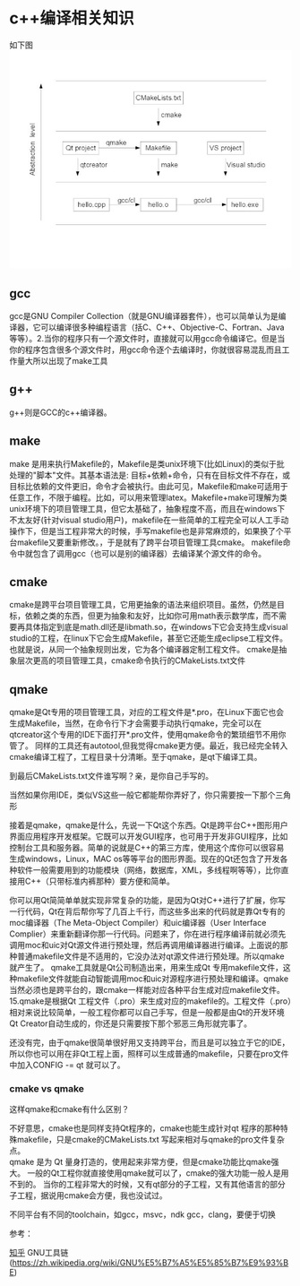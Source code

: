 # c++编译相关知识

如下图
![](l1.jpg)

## gcc

gcc是GNU Compiler Collection（就是GNU编译器套件），也可以简单认为是编译器，它可以编译很多种编程语言（括C、C++、Objective-C、Fortran、Java等等）。2.当你的程序只有一个源文件时，直接就可以用gcc命令编译它。但是当你的程序包含很多个源文件时，用gcc命令逐个去编译时，你就很容易混乱而且工作量大所以出现了make工具

## g++

g++则是GCC的c++编译器。

## make

make 是用来执行Makefile的，Makefile是类unix环境下(比如Linux)的类似于批处理的"脚本"文件。其基本语法是: 目标+依赖+命令，只有在目标文件不存在，或目标比依赖的文件更旧，命令才会被执行。由此可见，Makefile和make可适用于任意工作，不限于编程。比如，可以用来管理latex。Makefile+make可理解为类unix环境下的项目管理工具，但它太基础了，抽象程度不高，而且在windows下不太友好(针对visual studio用户)，makefile在一些简单的工程完全可以人工手动操作下，但是当工程非常大的时候，手写makefile也是非常麻烦的，如果换了个平台makefile又要重新修改。，于是就有了跨平台项目管理工具cmake。
makefile命令中就包含了调用gcc（也可以是别的编译器）去编译某个源文件的命令。

## cmake

cmake是跨平台项目管理工具，它用更抽象的语法来组织项目。虽然，仍然是目标，依赖之类的东西，但更为抽象和友好，比如你可用math表示数学库，而不需要再具体指定到底是math.dll还是libmath.so，在windows下它会支持生成visual studio的工程，在linux下它会生成Makefile，甚至它还能生成eclipse工程文件。也就是说，从同一个抽象规则出发，它为各个编译器定制工程文件。 cmake是抽象层次更高的项目管理工具，cmake命令执行的CMakeLists.txt文件

## qmake

qmake是Qt专用的项目管理工具，对应的工程文件是*.pro，在Linux下面它也会生成Makefile，当然，在命令行下才会需要手动执行qmake，完全可以在qtcreator这个专用的IDE下面打开*.pro文件，使用qmake命令的繁琐细节不用你管了。
同样的工具还有autotool,但我觉得cmake更方便。最近，我已经完全转入cmake编译工程了，工程目录十分清晰。至于qmake，是qt下编译工具。


到最后CMakeLists.txt文件谁写啊？亲，是你自己手写的。

当然如果你用IDE，类似VS这些一般它都能帮你弄好了，你只需要按一下那个三角形

接着是qmake，qmake是什么，先说一下Qt这个东西。Qt是跨平台C++图形用户界面应用程序开发框架。它既可以开发GUI程序，也可用于开发非GUI程序，比如控制台工具和服务器。简单的说就是C++的第三方库，使用这个库你可以很容易生成windows，Linux，MAC os等等平台的图形界面。现在的Qt还包含了开发各种软件一般需要用到的功能模块（网络，数据库，XML，多线程啊等等），比你直接用C++（只带标准内裤那种）要方便和简单。

你可以用Qt简简单单就实现非常复杂的功能，是因为Qt对C++进行了扩展，你写一行代码，Qt在背后帮你写了几百上千行，而这些多出来的代码就是靠Qt专有的moc编译器（The Meta-Object Compiler）和uic编译器（User Interface Complier）来重新翻译你那一行代码。问题来了，你在进行程序编译前就必须先调用moc和uic对Qt源文件进行预处理，然后再调用编译器进行编译。上面说的那种普通makefile文件是不适用的，它没办法对qt源文件进行预处理。所以qmake就产生了。
qmake工具就是Qt公司制造出来，用来生成Qt 专用makefile文件，这种makefile文件就能自动智能调用moc和uic对源程序进行预处理和编译。qmake当然必须也是跨平台的，跟cmake一样能对应各种平台生成对应makefile文件。15.qmake是根据Qt 工程文件（.pro）来生成对应的makefile的。工程文件（.pro）相对来说比较简单，一般工程你都可以自己手写，但是一般都是由Qt的开发环境 Qt Creator自动生成的，你还是只需要按下那个邪恶三角形就完事了。

还没有完，由于qmake很简单很好用又支持跨平台，而且是可以独立于它的IDE，所以你也可以用在非Qt工程上面，照样可以生成普通的makefile，只要在pro文件中加入CONFIG -= qt  就可以了。


### cmake vs qmake
这样qmake和cmake有什么区别？      

不好意思，cmake也是同样支持Qt程序的，cmake也能生成针对qt 程序的那种特殊makefile，只是cmake的CMakeLists.txt 写起来相对与qmake的pro文件复杂点。     
qmake 是为 Qt 量身打造的，使用起来非常方便，但是cmake功能比qmake强大。     一般的Qt工程你就直接使用qmake就可以了，cmake的强大功能一般人是用不到的。     当你的工程非常大的时候，又有qt部分的子工程，又有其他语言的部分子工程，据说用cmake会方便，我也没试过。


不同平台有不同的toolchain，如gcc，msvc，ndk gcc，clang，要便于切换



参考：

[知乎](https://www.zhihu.com/question/27455963)
GNU工具链(https://zh.wikipedia.org/wiki/GNU%E5%B7%A5%E5%85%B7%E9%93%BE)
